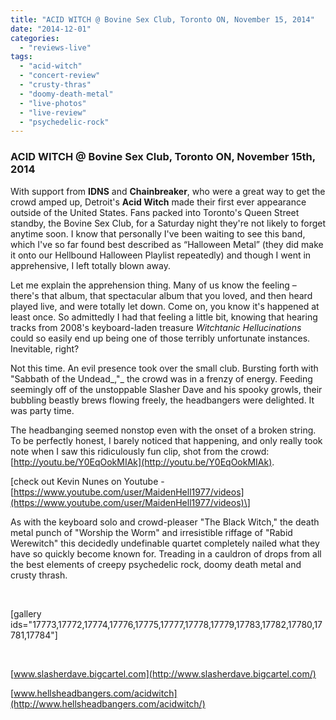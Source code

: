 ```yaml
---
title: "ACID WITCH @ Bovine Sex Club, Toronto ON, November 15, 2014"
date: "2014-12-01"
categories: 
  - "reviews-live"
tags: 
  - "acid-witch"
  - "concert-review"
  - "crusty-thras"
  - "doomy-death-metal"
  - "live-photos"
  - "live-review"
  - "psychedelic-rock"
---
```


### ACID WITCH @ Bovine Sex Club, Toronto ON, November 15th, 2014

With support from **IDNS** and **Chainbreaker**, who were a great way to get the crowd amped up, Detroit's **Acid Witch** made their first ever appearance outside of the United States. Fans packed into Toronto's Queen Street standby, the Bovine Sex Club, for a Saturday night they're not likely to forget anytime soon. I know that personally I've been waiting to see this band, which I've so far found best described as “Halloween Metal” (they did make it onto our Hellbound Halloween Playlist repeatedly) and though I went in apprehensive, I left totally blown away.

Let me explain the apprehension thing. Many of us know the feeling – there's that album, that spectacular album that you loved, and then heard played live, and were totally let down. Come on, you know it's happened at least once. So admittedly I had that feeling a little bit, knowing that hearing tracks from 2008's keyboard-laden treasure _Witchtanic Hellucinations_ could so easily end up being one of those terribly unfortunate instances. Inevitable, right?

Not this time. An evil presence took over the small club. Bursting forth with "Sabbath of the Undead_,"_ the crowd was in a frenzy of energy. Feeding seemingly off of the unstoppable Slasher Dave and his spooky growls, their bubbling beastly brews flowing freely, the headbangers were delighted. It was party time.

The headbanging seemed nonstop even with the onset of a broken string. To be perfectly honest, I barely noticed that happening, and only really took note when I saw this ridiculously fun clip, shot from the crowd: [http://youtu.be/Y0EqOokMIAk](http://youtu.be/Y0EqOokMIAk).

\[check out Kevin Nunes on Youtube - [https://www.youtube.com/user/MaidenHell1977/videos](https://www.youtube.com/user/MaidenHell1977/videos)\]

As with the keyboard solo and crowd-pleaser "The Black Witch," the death metal punch of "Worship the Worm" and irresistible riffage of "Rabid Werewitch" this decidedly undefinable quartet completely nailed what they have so quickly become known for. Treading in a cauldron of drops from all the best elements of creepy psychedelic rock, doomy death metal and crusty thrash.

 

\[gallery ids="17773,17772,17774,17776,17775,17777,17778,17779,17783,17782,17780,17781,17784"\]

 

[www.slasherdave.bigcartel.com](http://www.slasherdave.bigcartel.com/)

[www.hellsheadbangers.com/acidwitch](http://www.hellsheadbangers.com/acidwitch/)
